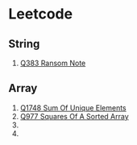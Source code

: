 # Leetcode

## String
1. [Q383 Ransom Note](https://github.com/RuoxinWang/Leetcode/tree/main/Q383_RansomNote)

## Array
1. [Q1748 Sum Of Unique Elements](https://github.com/RuoxinWang/Leetcode/tree/main/Q1748_SumOfUniqueElements)
2. [Q977 Squares Of A Sorted Array](https://github.com/RuoxinWang/Leetcode/tree/main/Q977_SquaresOfASortedArray)
3. 
4. 